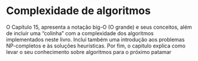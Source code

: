 # Complexidade de algoritmos

O Capítulo 15, apresenta a notação big-O (O grande) e seus conceitos, além de incluir uma “colinha” com a complexidade dos algoritmos implementados neste livro. Inclui também uma introdução aos problemas NP-completos e às soluções heurísticas. Por fim, o capítulo explica como levar o seu conhecimento sobre algoritmos para o próximo patamar